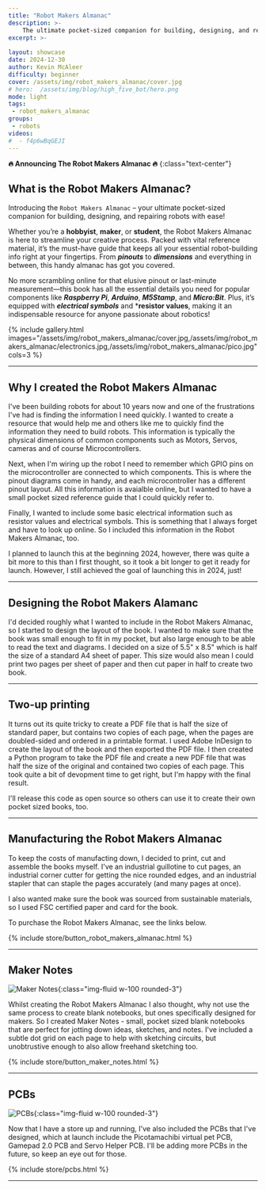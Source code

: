 ```yaml
---
title: "Robot Makers Almanac"
description: >-
    The ultimate pocket-sized companion for building, designing, and repairing robots with ease
excerpt: >-
   
layout: showcase
date: 2024-12-30
author: Kevin McAleer
difficulty: beginner
cover: /assets/img/robot_makers_almanac/cover.jpg
# hero:  /assets/img/blog/high_five_bot/hero.png
mode: light
tags:
 - robot_makers_almanac
groups:
 - robots
videos:
#  - f4p6wBqGEJI
---
```


**🔥 Announcing The Robot Makers Almanac 🔥**
{:class="text-center"}

## What is the Robot Makers Almanac?

Introducing the `Robot Makers Almanac` – your ultimate pocket-sized companion for building, designing, and repairing robots with ease!

Whether you’re a **hobbyist**, **maker**, or **student**, the Robot Makers Almanac is here to streamline your creative process. Packed with vital reference material, it’s the must-have guide that keeps all your essential robot-building info right at your fingertips. From ***pinouts*** to ***dimensions*** and everything in between, this handy almanac has got you covered.

No more scrambling online for that elusive pinout or last-minute measurement—this book has all the essential details you need for popular components like ***Raspberry Pi***, ***Arduino***, ***M5Stamp***, and ***Micro:Bit***. Plus, it’s equipped with ***electrical symbols*** and ***resistor values**, making it an indispensable resource for anyone passionate about robotics!

{% include gallery.html images="/assets/img/robot_makers_almanac/cover.jpg,/assets/img/robot_makers_almanac/electronics.jpg,/assets/img/robot_makers_almanac/pico.jpg" cols=3 %}

---

## Why I created the Robot Makers Almanac

I've been building robots for about 10 years now and one of the frustrations I've had is finding the information I need quickly. I wanted to create a resource that would help me and others like me to quickly find the information they need to build robots. This information is typically the physical dimensions of common components such as Motors, Servos, cameras and of course Microcontrollers.

Next, when I'm wiring up the robot I need to remember which GPIO pins on the microcontroller are connected to which components. This is where the pinout diagrams come in handy, and each microcontroller has a different pinout layout. All this information is avaialble online, but I wanted to have a small pocket sized reference guide that I could quickly refer to.

Finally, I wanted to include some basic electrical information such as resistor values and electrical symbols. This is something that I always forget and have to look up online. So I included this information in the Robot Makers Almanac, too.

I planned to launch this at the beginning 2024, however, there was quite a bit more to this than I first thought, so it took a bit longer to get it ready for launch. However, I still achieved the goal of launching this in 2024, just!

---

## Designing the Robot Makers Alamanc

I'd decided roughly what I wanted to include in the Robot Makers Almanac, so I started to design the layout of the book. I wanted to make sure that the book was small enough to fit in my pocket, but also large enough to be able to read the text and diagrams. I decided on a size of 5.5" x 8.5" which is half the size of a standard A4 sheet of paper. This size would also mean I could print two pages per sheet of paper and then cut  paper in half to create two book.

---

## Two-up printing

It turns out its quite tricky to create a PDF file that is half the size of standard paper, but contains two copies of each page, when the pages are doubled-sided and ordered in a printable format. I used Adobe InDesign to create the layout of the book and then exported the PDF file. I then created a Python program to take the PDF file and create a new PDF file that was half the size of the original and contained two copies of each page. This took quite a bit of devopment time to get right, but I'm happy with the final result. 

I'll release this code as open source so others can use it to create their own pocket sized books, too.

---

## Manufacturing the Robot Makers Almanac

To keep the costs of manufacting down, I decided to print, cut and assemble the books myself. I've an industrial guillotine to cut pages, an industrial corner cutter for getting the nice rounded edges, and an industrial stapler that can staple the pages accurately (and many pages at once).

I also wanted make sure the book was sourced from sustainable materials, so I used FSC certified paper and card for the book.

To purchase the Robot Makers Almanac, see the links below.

{% include store/button_robot_makers_almanac.html %}

---

## Maker Notes

![Maker Notes](/assets/img/maker_notes/cover.jpg){:class="img-fluid w-100 rounded-3"}

Whilst creating the Robot Makers Almanac I also thought, why not use the same process to create blank notebooks, but ones specifically designed for makers. So I created Maker Notes - small, pocket sized blank notebooks that are perfect for jotting down ideas, sketches, and notes. I've included a subtle dot grid on each page to help with sketching circuits, but unobtrustive enough to also allow freehand sketching too.

{% include store/button_maker_notes.html %}

---

## PCBs

![PCBs](/assets/img/pcbs/cover.jpg){:class="img-fluid w-100 rounded-3"}

Now that I have a store up and running, I've also included the PCBs that I've designed, which at launch include the Picotamachibi virtual pet PCB, Gamepad 2.0 PCB and Servo Helper PCB. I'll be adding more PCBs in the future, so keep an eye out for those.

{% include store/pcbs.html %}

---
